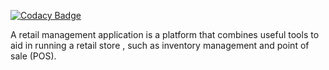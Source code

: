 [![Codacy Badge](https://api.codacy.com/project/badge/Grade/08c6f136e42f4688a56f4538e21ecaa5)](https://app.codacy.com/gh/BuildForSDGCohort2/Team-988-eRetailShop?utm_source=github.com&utm_medium=referral&utm_content=BuildForSDGCohort2/Team-988-eRetailShop&utm_campaign=Badge_Grade_Settings)

A retail management application is a platform that combines useful tools to aid in running a retail store , such as inventory management and point of sale (POS).
